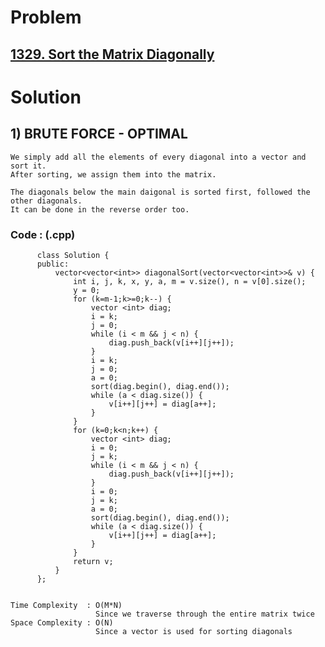 # Problem

## [1329. Sort the Matrix Diagonally](https://leetcode.com/problems/sort-the-matrix-diagonally/)


# Solution     
                
## 1) BRUTE FORCE - OPTIMAL

    We simply add all the elements of every diagonal into a vector and sort it.
    After sorting, we assign them into the matrix.
    
    The diagonals below the main daigonal is sorted first, followed the other diagonals.
    It can be done in the reverse order too.
    
    
   ### Code : (.cpp)
    
          class Solution {
          public:
              vector<vector<int>> diagonalSort(vector<vector<int>>& v) {
                  int i, j, k, x, y, a, m = v.size(), n = v[0].size();
                  y = 0;
                  for (k=m-1;k>=0;k--) {
                      vector <int> diag;
                      i = k;
                      j = 0;
                      while (i < m && j < n) {
                          diag.push_back(v[i++][j++]);
                      }
                      i = k;
                      j = 0;
                      a = 0;
                      sort(diag.begin(), diag.end());
                      while (a < diag.size()) {
                          v[i++][j++] = diag[a++];
                      }
                  }
                  for (k=0;k<n;k++) {
                      vector <int> diag;
                      i = 0;
                      j = k;
                      while (i < m && j < n) {
                          diag.push_back(v[i++][j++]);
                      }
                      i = 0;
                      j = k;
                      a = 0;
                      sort(diag.begin(), diag.end());
                      while (a < diag.size()) {
                          v[i++][j++] = diag[a++];
                      }
                  }
                  return v;
              }
          };
    
    
    Time Complexity  : O(M*N) 
                       Since we traverse through the entire matrix twice
    Space Complexity : O(N)
                       Since a vector is used for sorting diagonals
                
